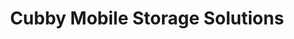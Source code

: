 ---
title: "Cubby Mobile Storage Solutions"
url: /baltimore/cubby-mobile-storage-solutions/
shop: Mieten
---